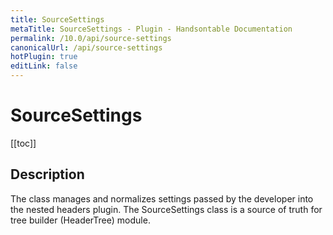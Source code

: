 ```yaml
---
title: SourceSettings
metaTitle: SourceSettings - Plugin - Handsontable Documentation
permalink: /10.0/api/source-settings
canonicalUrl: /api/source-settings
hotPlugin: true
editLink: false
---
```


# SourceSettings

[[toc]]

## Description

The class manages and normalizes settings passed by the developer
into the nested headers plugin. The SourceSettings class is a
source of truth for tree builder (HeaderTree) module.



